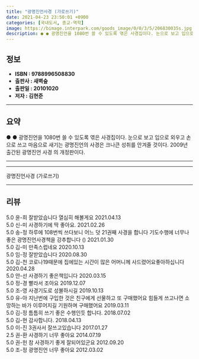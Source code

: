```yaml
---
title: "광명진언사경 (가로쓰기)"
date: 2021-04-23 23:50:01 +0900
categories: [국내도서, 종교-역학]
image: https://bimage.interpark.com/goods_image/0/0/3/5/206830035s.jpg
description: ● ● 광명진언을 1080번 쓸 수 있도록 엮은 사경집이다. 눈으로 보고 입으로 외우고 손으로 쓰고 마음으로 새기는 광명진언의 사경은 크나큰 성취를 안겨줄 것이다. 2009년 출간된  광명진언 사경 의 개정판이다.
---
```


## **정보**

- **ISBN : 9788996508830**
- **출판사 : 새벽숲**
- **출판일 : 20101020**
- **저자 : 김현준**

------



## **요약**

●  ●  광명진언을 1080번 쓸 수 있도록 엮은 사경집이다. 눈으로 보고 입으로 외우고 손으로 쓰고 마음으로 새기는 광명진언의 사경은 크나큰 성취를 안겨줄 것이다. 2009년 출간된  광명진언 사경 의 개정판이다.

------



------


광명진언사경 (가로쓰기) 

------


## **리뷰** 

5.0 윤-희 잘받았습니다 열심히 해볼게요  2021.04.13 <br/>5.0 신-미 사경하기에 딱 좋아요. 2021.02.26 <br/>5.0 송-정 하루에 108번씩 쓰다보니 어느 덧 21권째 사경을 합니다
기도수행에 너무나 좋은 광명진언사경책을 강추합니다
() 2021.01.30 <br/>5.0 김-미 만족스럽네요 2020.10.13 <br/>5.0 임-정 잘받았습니다 2020.08.30 <br/>5.0 김-천 코로나19때문에 집에있는 시간이 많은 어머니께 사드렸어요좋아하십니다 2020.04.28 <br/>5.0 안-선 사경하기 좋은책입니다 2020.03.15 <br/>5.0 정-경 빨라서 조아요 2019.12.07 <br/>5.0 조-영 사경기도로 성불하시길 2019.10.13 <br/>5.0 유-아 지난번에 구입한 것은 친구에게 선물하고 또 구매했어요
힘들게 쓰고나면 소망하는 바가 이루어지길 기원하며 구매했어요 2019.03.11 <br/>5.0 김-정 틈틈히 쓰기 좋은 수행인듯 합니다. 2018.07.02 <br/>5.0 김-현 감사합니다. 2018.04.13 <br/>5.0 이-진 3권사서 잘쓰고있습니다 2017.01.27 <br/>2.5 권-환 사경하기 너무 좋아요 2014.07.19 <br/>5.0 권-헌 참 사경하기 좋게 잘되어있군요 2012.09.20 <br/>5.0 조-정 광명진언 너무 좋아요 2012.03.02 <br/>